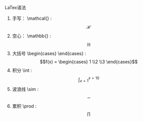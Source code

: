 LaTex语法

1. 手写： \mathcal{} : $$\mathcal{H}$$
2. 空心： \mathbb{} : $$ \mathbb{H}$$
3. 大括号 \begin{cases}  \end{cases} : $$f(x) = \begin{cases} 1 \\2 \\3 \end{cases}$$
4. 积分 \int : $$ \int_{x=1}^{x=10} ​$$
5. 波浪线 \sim : $$ \sim $$
6. 累积 \prod :  $$\prod$$

